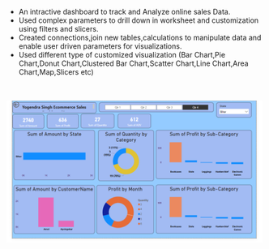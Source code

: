 - An intractive dashboard to track and Analyze online sales Data.<br>
- Used complex parameters to drill down in worksheet and customization using filters and slicers.<br>
- Created connections,join new tables,calculations to manipulate data and enable user driven parameters for visualizations.<br>
- Used different type of customized visualization (Bar Chart,Pie Chart,Donut Chart,Clustered Bar Chart,Scatter Chart,Line Chart,Area Chart,Map,Slicers etc) <br> <br><br>
<img src="https://github.com/yogendra105/E-Commerce-Dashboard-Power-BI/blob/main/Screenshot%202025-04-01%20134831.png"/>
